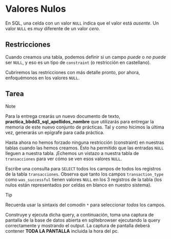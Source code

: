 # Valores Nulos

En SQL, una celda con un valor `NULL` indica que el valor está *ausente*. Un valor `NULL` es *muy* diferente de un valor *cero*.

## Restricciones

Cuando creamos una tabla, podemos definir si un campo *puede* o *no puede* ser `NULL`, y eso es un tipo de `constraint` (o restricción en castellano).

Cubriremos las restricciones con más detalle pronto, por ahora, enfoquémonos en los valores `NULL`.

## Tarea

> [!NOTE]  
> Para la entrega crearás un nuevo documento de texto, **practica_bbdd3_sql_apellidos_nombre** que utilizarás para entregar la memoria de este nuevo conjunto de prácticas. Tal y como hicimos la última vez, generarás un epígrafe para cada práctica.

Hasta ahora no hemos forzado ninguna restricción (constraint) en nuestras tablas cuando las hemos creamos. Ésto ha permitido que las entradas `NULL` lleguen a nuestra tabla. ¡Echemos un vistazo a nuestra tabla de `transacciones` para ver cómo se ven esos valores `NULL`.

Escribe una consulta para `SELECT` todos los campos de todos los registros de la tabla `transacciones`. Observa que tanto los campos `transaction_type` como `was_successful` tienen valores `NULL` en los 3 registros de la tabla (los nulos están representados por celdas en blanco en nuestro sistema). 

> [!TIP]
> Recuerda usar la sintaxis del comodín `*` para seleccionar *todos* los campos.

Construye y ejecuta dicha query, a continuación, toma una captura de pantalla de la base de datos abierta en sqlitebrowser ejecutando la query correctamente y mostrando el output. La captura de pantalla deberá contener **TODA LA PANTALLA** incluida la hora del pc.

